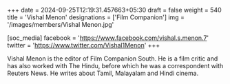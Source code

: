 +++
date = 2024-09-25T12:19:31.457663+05:30
draft = false
weight = 540
title = 'Vishal Menon'
designations = ['Film Companion']
img = '/images/members/Vishal Menon.jpg'

[soc_media]
facebook = 'https://www.facebook.com/vishal.s.menon.7'
twitter = 'https://www.twitter.com/Vishal1Menon'
+++

Vishal Menon is the editor of Film Companion South. He is a film critic and has also worked with The Hindu, before which he was a correspondent with Reuters News. He writes about Tamil, Malayalam and Hindi cinema.
